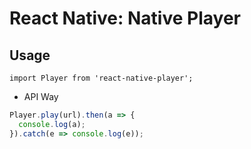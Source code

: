 # React Native: Native Player

## Usage

`import Player from 'react-native-player';`

- API Way

```javascript
Player.play(url).then(a => {
  console.log(a);
}).catch(e => console.log(e));
```
